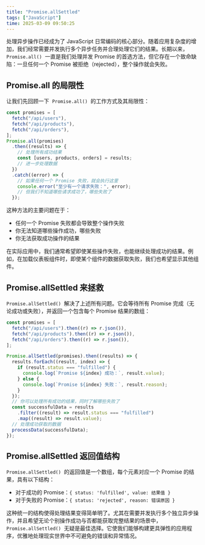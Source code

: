```yaml
---
title: "Promise.allSettled"
tags: ["JavaScript"]
time: 2025-03-09 09:50:25
---
```


处理异步操作已经成为了 JavaScript 日常编码的核心部分。随着应用复杂度的增加，我们经常需要并发执行多个异步任务并合理处理它们的结果。长期以来，`Promise.all()`  一直是我们处理并发 Promise 的首选方法，但它存在一个致命缺陷：一旦任何一个 Promise 被拒绝（rejected），整个操作就会失败。

## Promise.all 的局限性

让我们先回顾一下  `Promise.all()`  的工作方式及其局限性：

```js
const promises = [
  fetch("/api/users"),
  fetch("/api/products"),
  fetch("/api/orders"),
];
Promise.all(promises)
  .then((results) => {
    // 处理所有成功结果
    const [users, products, orders] = results;
    // 进一步处理数据
  })
  .catch((error) => {
    // 如果任何一个 Promise 失败，就会执行这里
    console.error("至少有一个请求失败：", error);
    // 但我们不知道哪些请求成功了，哪些失败了
  });
```

这种方法的主要问题在于：

- 任何一个 Promise 失败都会导致整个操作失败
- 你无法知道哪些操作成功，哪些失败
- 你无法获取成功操作的结果

在实际应用中，我们通常希望即使某些操作失败，也能继续处理成功的结果。例如，在加载仪表板组件时，即使某个组件的数据获取失败，我们也希望显示其他组件。

## Promise.allSettled 来拯救

`Promise.allSettled()`  解决了上述所有问题。它会等待所有 Promise 完成（无论成功或失败），并返回一个包含每个 Promise 结果的数组：

```js
const promises = [
  fetch("/api/users").then((r) => r.json()),
  fetch("/api/products").then((r) => r.json()),
  fetch("/api/orders").then((r) => r.json()),
];

Promise.allSettled(promises).then((results) => {
  results.forEach((result, index) => {
    if (result.status === "fulfilled") {
      console.log(`Promise ${index} 成功：`, result.value);
    } else {
      console.log(`Promise ${index} 失败：`, result.reason);
    }
  });
  // 你可以处理所有成功的结果，同时了解哪些失败了
  const successfulData = results
    .filter((result) => result.status === "fulfilled")
    .map((result) => result.value);
  // 处理成功获取的数据
  processData(successfulData);
});
```

## Promise.allSettled 返回值结构

`Promise.allSettled()`  的返回值是一个数组，每个元素对应一个 Promise 的结果，具有以下结构：

- 对于成功的 Promise：`{ status: 'fulfilled', value: 结果值 }`
- 对于失败的 Promise：`{ status: 'rejected', reason: 错误原因 }`

这种统一的结构使得处理结果变得简单明了。尤其在需要并发执行多个独立异步操作，并且希望无论个别操作成功与否都能获取完整结果的场景中，`Promise.allSettled()`  无疑是最佳选择。它使我们能够构建更具弹性的应用程序，优雅地处理现实世界中不可避免的错误和异常情况。
